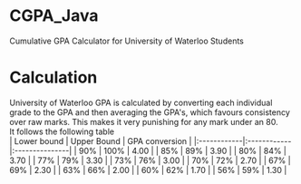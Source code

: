 # CGPA_Java
Cumulative GPA Calculator for University of Waterloo Students

# Calculation
University of Waterloo GPA is calculated by converting each individual grade to the GPA and then averaging the GPA's, which favours consistency over raw marks. This makes it very punishing for any mark under an 80. <br />
It follows the following table  
| Lower bound | Upper Bound | GPA conversion |
|:------------|:------------|:---------------|
| 90%   | 100%  | 4.00 |
| 85%   | 89%   | 3.90 |
| 80%   | 84%   | 3.70 |
| 77%   | 79%   | 3.30 |
| 73%   | 76%   | 3.00 |
| 70%   | 72%   | 2.70 |
| 67%   | 69%   | 2.30 |
| 63%   | 66%   | 2.00 |
| 60%   | 62%   | 1.70 |
| 56%   | 59%   | 1.30 |